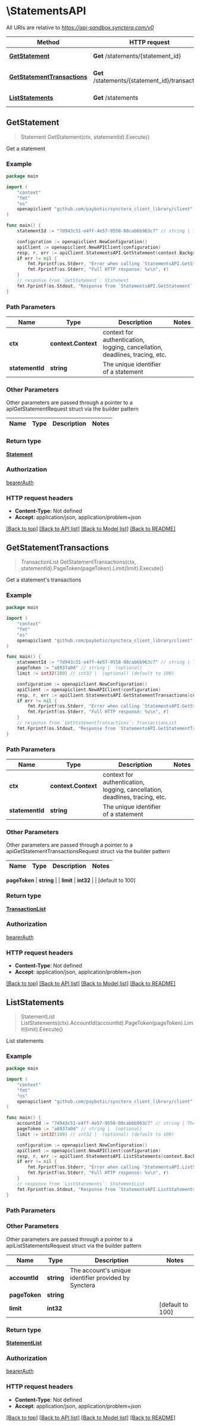 # \StatementsAPI

All URIs are relative to *https://api-sandbox.synctera.com/v0*

Method | HTTP request | Description
------------- | ------------- | -------------
[**GetStatement**](StatementsAPI.md#GetStatement) | **Get** /statements/{statement_id} | Get a statement
[**GetStatementTransactions**](StatementsAPI.md#GetStatementTransactions) | **Get** /statements/{statement_id}/transactions | Get a statement&#39;s transactions
[**ListStatements**](StatementsAPI.md#ListStatements) | **Get** /statements | List statements



## GetStatement

> Statement GetStatement(ctx, statementId).Execute()

Get a statement



### Example

```go
package main

import (
	"context"
	"fmt"
	"os"
	openapiclient "github.com/paybotic/synctera_client_library/client"
)

func main() {
	statementId := "7d943c51-e4ff-4e57-9558-08cab6b963c7" // string | The unique identifier of a statement

	configuration := openapiclient.NewConfiguration()
	apiClient := openapiclient.NewAPIClient(configuration)
	resp, r, err := apiClient.StatementsAPI.GetStatement(context.Background(), statementId).Execute()
	if err != nil {
		fmt.Fprintf(os.Stderr, "Error when calling `StatementsAPI.GetStatement``: %v\n", err)
		fmt.Fprintf(os.Stderr, "Full HTTP response: %v\n", r)
	}
	// response from `GetStatement`: Statement
	fmt.Fprintf(os.Stdout, "Response from `StatementsAPI.GetStatement`: %v\n", resp)
}
```

### Path Parameters


Name | Type | Description  | Notes
------------- | ------------- | ------------- | -------------
**ctx** | **context.Context** | context for authentication, logging, cancellation, deadlines, tracing, etc.
**statementId** | **string** | The unique identifier of a statement | 

### Other Parameters

Other parameters are passed through a pointer to a apiGetStatementRequest struct via the builder pattern


Name | Type | Description  | Notes
------------- | ------------- | ------------- | -------------


### Return type

[**Statement**](Statement.md)

### Authorization

[bearerAuth](../README.md#bearerAuth)

### HTTP request headers

- **Content-Type**: Not defined
- **Accept**: application/json, application/problem+json

[[Back to top]](#) [[Back to API list]](../README.md#documentation-for-api-endpoints)
[[Back to Model list]](../README.md#documentation-for-models)
[[Back to README]](../README.md)


## GetStatementTransactions

> TransactionList GetStatementTransactions(ctx, statementId).PageToken(pageToken).Limit(limit).Execute()

Get a statement's transactions



### Example

```go
package main

import (
	"context"
	"fmt"
	"os"
	openapiclient "github.com/paybotic/synctera_client_library/client"
)

func main() {
	statementId := "7d943c51-e4ff-4e57-9558-08cab6b963c7" // string | The unique identifier of a statement
	pageToken := "a8937a0d" // string |  (optional)
	limit := int32(100) // int32 |  (optional) (default to 100)

	configuration := openapiclient.NewConfiguration()
	apiClient := openapiclient.NewAPIClient(configuration)
	resp, r, err := apiClient.StatementsAPI.GetStatementTransactions(context.Background(), statementId).PageToken(pageToken).Limit(limit).Execute()
	if err != nil {
		fmt.Fprintf(os.Stderr, "Error when calling `StatementsAPI.GetStatementTransactions``: %v\n", err)
		fmt.Fprintf(os.Stderr, "Full HTTP response: %v\n", r)
	}
	// response from `GetStatementTransactions`: TransactionList
	fmt.Fprintf(os.Stdout, "Response from `StatementsAPI.GetStatementTransactions`: %v\n", resp)
}
```

### Path Parameters


Name | Type | Description  | Notes
------------- | ------------- | ------------- | -------------
**ctx** | **context.Context** | context for authentication, logging, cancellation, deadlines, tracing, etc.
**statementId** | **string** | The unique identifier of a statement | 

### Other Parameters

Other parameters are passed through a pointer to a apiGetStatementTransactionsRequest struct via the builder pattern


Name | Type | Description  | Notes
------------- | ------------- | ------------- | -------------

 **pageToken** | **string** |  | 
 **limit** | **int32** |  | [default to 100]

### Return type

[**TransactionList**](TransactionList.md)

### Authorization

[bearerAuth](../README.md#bearerAuth)

### HTTP request headers

- **Content-Type**: Not defined
- **Accept**: application/json, application/problem+json

[[Back to top]](#) [[Back to API list]](../README.md#documentation-for-api-endpoints)
[[Back to Model list]](../README.md#documentation-for-models)
[[Back to README]](../README.md)


## ListStatements

> StatementList ListStatements(ctx).AccountId(accountId).PageToken(pageToken).Limit(limit).Execute()

List statements



### Example

```go
package main

import (
	"context"
	"fmt"
	"os"
	openapiclient "github.com/paybotic/synctera_client_library/client"
)

func main() {
	accountId := "7d943c51-e4ff-4e57-9558-08cab6b963c7" // string | The account's unique identifier provided by Synctera
	pageToken := "a8937a0d" // string |  (optional)
	limit := int32(100) // int32 |  (optional) (default to 100)

	configuration := openapiclient.NewConfiguration()
	apiClient := openapiclient.NewAPIClient(configuration)
	resp, r, err := apiClient.StatementsAPI.ListStatements(context.Background()).AccountId(accountId).PageToken(pageToken).Limit(limit).Execute()
	if err != nil {
		fmt.Fprintf(os.Stderr, "Error when calling `StatementsAPI.ListStatements``: %v\n", err)
		fmt.Fprintf(os.Stderr, "Full HTTP response: %v\n", r)
	}
	// response from `ListStatements`: StatementList
	fmt.Fprintf(os.Stdout, "Response from `StatementsAPI.ListStatements`: %v\n", resp)
}
```

### Path Parameters



### Other Parameters

Other parameters are passed through a pointer to a apiListStatementsRequest struct via the builder pattern


Name | Type | Description  | Notes
------------- | ------------- | ------------- | -------------
 **accountId** | **string** | The account&#39;s unique identifier provided by Synctera | 
 **pageToken** | **string** |  | 
 **limit** | **int32** |  | [default to 100]

### Return type

[**StatementList**](StatementList.md)

### Authorization

[bearerAuth](../README.md#bearerAuth)

### HTTP request headers

- **Content-Type**: Not defined
- **Accept**: application/json, application/problem+json

[[Back to top]](#) [[Back to API list]](../README.md#documentation-for-api-endpoints)
[[Back to Model list]](../README.md#documentation-for-models)
[[Back to README]](../README.md)

